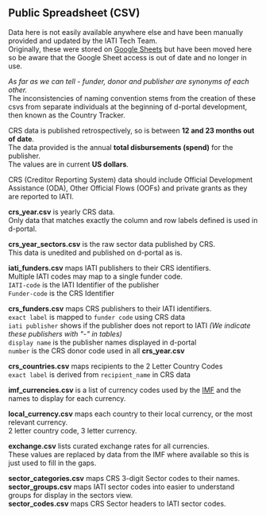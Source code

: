 ## Public Spreadsheet (CSV)
Data here is not easily available anywhere else and have been manually provided and updated by the IATI Tech Team.  
Originally, these were stored on [Google Sheets](https://docs.google.com/spreadsheets/d/1jpXHDNmJ1WPdrkidEle0Ig13zLlXw4eV6WkbSy6kWk4/) but have been moved here so be aware that the Google Sheet access is out of date and no longer in use.

*As far as we can tell - funder, donor and publisher are synonyms of each other.*  
The inconsistencies of naming convention stems from the creation of these csvs from separate individuals at the beginning of d-portal development, then known as the Country Tracker.  

CRS data is published retrospectively, so is between **12 and 23 months out of date**.  
The data provided is the annual **total disbursements (spend)** for the publisher.  
The values are in current **US dollars**.

CRS (Creditor Reporting System) data should include Official Development Assistance (ODA), Other Official Flows (OOFs) and private grants as they are reported to IATI.

**crs_year.csv** is yearly CRS data.  
Only data that matches exactly the column and row labels defined is used in d-portal.

**crs_year_sectors.csv** is the raw sector data published by CRS.  
This data is unedited and published on d-portal as is.

**iati_funders.csv** maps IATI publishers to their CRS identifiers.  
Multiple IATI codes may map to a single funder code.  
```IATI-code``` is the IATI Identifier of the publisher  
```Funder-code``` is the CRS Identifier

**crs_funders.csv** maps CRS publishers to their IATI identifiers.  
```exact label``` is mapped to ```funder code``` using CRS data  
```iati publisher``` shows if the publisher does not report to IATI *(We indicate these publishers with "-" in tables)*  
```display name``` is the publisher names displayed in d-portal  
```number``` is the CRS donor code used in all **crs_year.csv**  

**crs_countries.csv** maps recipients to the 2 Letter Country Codes  
```exact label``` is derived from ```recipient_name``` in CRS data 

**imf_currencies.csv** is a list of currency codes used by the [IMF](http://www.imf.org/external/np/fin/data/rms_mth.aspx) and the names to display for each currency.  

**local_currency.csv** maps each country to their local currency, or the most relevant currency.  
2 letter country code, 3 letter currency.  

**exchange.csv**	lists curated exchange rates for all currencies.  
These values are replaced by data from the IMF where available so this is just used to fill in the gaps.  

**sector_categories.csv** maps CRS 3-digit Sector codes to their names.  
**sector_groups.csv**	maps IATI sector codes into easier to understand groups for display in the sectors view.  
**sector_codes.csv**	maps CRS Sector headers to IATI sector codes.  


